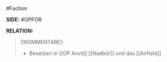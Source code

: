 #Faction

**SIDE:** #OPFOR

**RELATION:**

>[!KOMMENTARE]-
>- Besetzen in [[OP Anvil]] [[Nadbór]] und das [[Airfield]]
